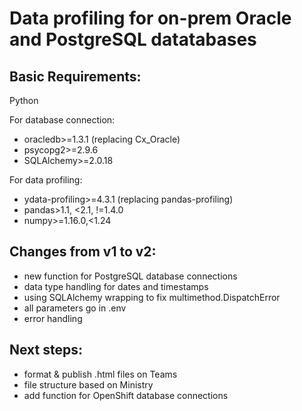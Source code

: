 # Data profiling for on-prem Oracle and PostgreSQL datatabases

## Basic Requirements:

Python 

For database connection:
* oracledb>=1.3.1 (replacing Cx_Oracle)
* psycopg2>=2.9.6
* SQLAlchemy>=2.0.18

For data profiling: 
* ydata-profiling>=4.3.1 (replacing pandas-profiling)
* pandas>1.1, <2.1, !=1.4.0
* numpy>=1.16.0,<1.24


## Changes from v1 to v2:
* new function for PostgreSQL database connections
* data type handling for dates and timestamps 
* using SQLAlchemy wrapping to fix multimethod.DispatchError
* all parameters go in .env
* error handling


## Next steps: 
* format & publish .html files on Teams 
* file structure based on Ministry 
* add function for OpenShift database connections 